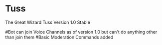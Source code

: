 # Tuss
The Great Wizard Tuss Version 1.0 Stable

#Bot can join Voice Channels as of version 1.0 but can't do anything other than join them
#Basic Moderation Commands added

